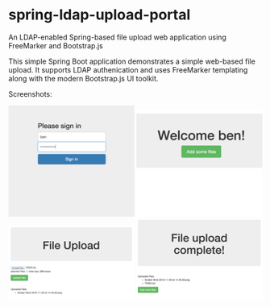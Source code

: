 # spring-ldap-upload-portal
An LDAP-enabled Spring-based file upload web application using FreeMarker and Bootstrap.js

This simple Spring Boot application demonstrates a simple web-based file upload. It supports LDAP authenication and uses FreeMarker templating along with the modern Bootstrap.js UI toolkit.

Screenshots:

<img src="screenshots/login.png?raw=true" width="250px" >
<img src="screenshots/home.png?raw=true" width="250px" >
<img src="screenshots/upload.png?raw=true" width="250px" >
<img src="screenshots/complete.png?raw=true" width="250px" >

